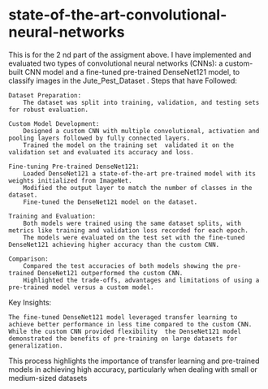 # state-of-the-art-convolutional-neural-networks
This is for the 2 nd part of the assigment above.
I have implemented and evaluated two types of convolutional neural networks (CNNs): a custom-built CNN model and a fine-tuned pre-trained DenseNet121 model, to classify images in the Jute_Pest_Dataset .
Steps that have Followed:

    Dataset Preparation:
        The dataset was split into training, validation, and testing sets for robust evaluation.

    Custom Model Development:
        Designed a custom CNN with multiple convolutional, activation and pooling layers followed by fully connected layers.
        Trained the model on the training set  validated it on the validation set and evaluated its accuracy and loss.

    Fine-tuning Pre-trained DenseNet121:
        Loaded DenseNet121 a state-of-the-art pre-trained model with its weights initialized from ImageNet.
        Modified the output layer to match the number of classes in the dataset.
        Fine-tuned the DenseNet121 model on the dataset.

    Training and Evaluation:
        Both models were trained using the same dataset splits, with metrics like training and validation loss recorded for each epoch.
        The models were evaluated on the test set with the fine-tuned DenseNet121 achieving higher accuracy than the custom CNN.

    Comparison:
        Compared the test accuracies of both models showing the pre-trained DenseNet121 outperformed the custom CNN.
        Highlighted the trade-offs, advantages and limitations of using a pre-trained model versus a custom model.

Key Insights:

    The fine-tuned DenseNet121 model leveraged transfer learning to achieve better performance in less time compared to the custom CNN.
    While the custom CNN provided flexibility  the DenseNet121 model demonstrated the benefits of pre-training on large datasets for generalization.

This process highlights the importance of transfer learning and pre-trained models in achieving high accuracy, particularly when dealing with small or medium-sized datasets
